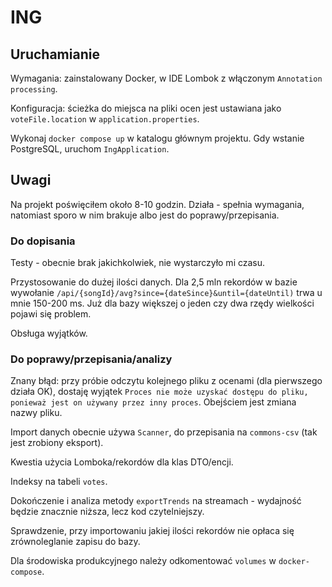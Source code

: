 # ING
## Uruchamianie

Wymagania: zainstalowany Docker, w IDE Lombok z włączonym `Annotation processing`.

Konfiguracja: ścieżka do miejsca na pliki ocen jest ustawiana jako `voteFile.location` w `application.properties`.

Wykonaj `docker compose up` w katalogu głównym projektu. Gdy wstanie PostgreSQL, uruchom `IngApplication`.

## Uwagi
Na projekt poświęciłem około 8-10 godzin. Działa - spełnia wymagania, natomiast sporo w nim brakuje albo jest do poprawy/przepisania.

### Do dopisania
Testy - obecnie brak jakichkolwiek, nie wystarczyło mi czasu.

Przystosowanie do dużej ilości danych. Dla 2,5 mln rekordów w bazie wywołanie `/api/{songId}/avg?since={dateSince}&until={dateUntil)` trwa u mnie 150-200 ms. Już dla bazy większej o jeden czy dwa rzędy wielkości pojawi się problem.

Obsługa wyjątków.

### Do poprawy/przepisania/analizy
Znany błąd: przy próbie odczytu kolejnego pliku z ocenami (dla pierwszego działa OK), dostaję wyjątek `Proces nie może uzyskać dostępu do pliku, ponieważ jest on używany przez inny proces`. Obejściem jest zmiana nazwy pliku.

Import danych obecnie używa `Scanner`, do przepisania na `commons-csv` (tak jest zrobiony eksport).

Kwestia użycia Lomboka/rekordów dla klas DTO/encji.

Indeksy na tabeli `votes`.

Dokończenie i analiza metody `exportTrends` na streamach - wydajność będzie znacznie niższa, lecz kod czytelniejszy.

Sprawdzenie, przy importowaniu jakiej ilości rekordów nie opłaca się zrównoleglanie zapisu do bazy.

Dla środowiska produkcyjnego należy odkomentować `volumes` w `docker-compose`.

